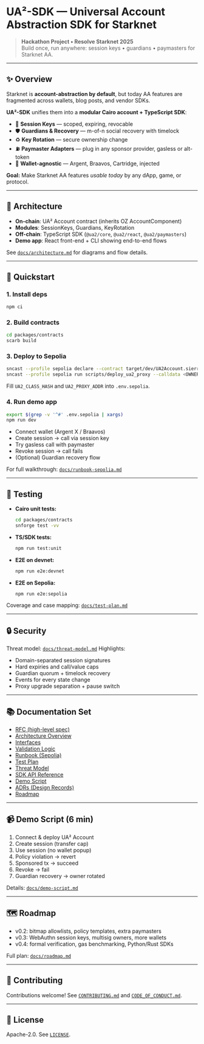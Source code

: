# UA²-SDK — Universal Account Abstraction SDK for Starknet

> **Hackathon Project • Resolve Starknet 2025**  
> Build once, run anywhere: session keys • guardians • paymasters for Starknet AA.

---

## ✨ Overview

Starknet is **account-abstraction by default**, but today AA features are fragmented across wallets, blog posts, and vendor SDKs.  

**UA²-SDK** unifies them into a **modular Cairo account + TypeScript SDK**:

- 🔑 **Session Keys** — scoped, expiring, revocable
- 🛡️ **Guardians & Recovery** — m-of-n social recovery with timelock
- ♻️ **Key Rotation** — secure ownership change
- ⛽ **Paymaster Adapters** — plug in any sponsor provider, gasless or alt-token
- 🧩 **Wallet-agnostic** — Argent, Braavos, Cartridge, injected

**Goal:** Make Starknet AA features *usable today* by any dApp, game, or protocol.

---

## 📐 Architecture

- **On-chain**: UA² Account contract (inherits OZ AccountComponent)  
- **Modules**: SessionKeys, Guardians, KeyRotation  
- **Off-chain**: TypeScript SDK (`@ua2/core`, `@ua2/react`, `@ua2/paymasters`)  
- **Demo app**: React front-end + CLI showing end-to-end flows

See [`docs/architecture.md`](./docs/architecture.md) for diagrams and flow details.

---

## 🚀 Quickstart

### 1. Install deps
```bash
npm ci
```

### 2. Build contracts

```bash
cd packages/contracts
scarb build
```

### 3. Deploy to Sepolia

```bash
sncast --profile sepolia declare --contract target/dev/UA2Account.sierra.json
sncast --profile sepolia run scripts/deploy_ua2_proxy --calldata <OWNER_PUBKEY>
```

Fill `UA2_CLASS_HASH` and `UA2_PROXY_ADDR` into `.env.sepolia`.

### 4. Run demo app

```bash
export $(grep -v '^#' .env.sepolia | xargs)
npm run dev
```

* Connect wallet (Argent X / Braavos)
* Create session → call via session key
* Try gasless call with paymaster
* Revoke session → call fails
* (Optional) Guardian recovery flow

For full walkthrough: [`docs/runbook-sepolia.md`](./docs/runbook-sepolia.md)

---

## 🧪 Testing

* **Cairo unit tests:**

  ```bash
  cd packages/contracts
  snforge test -vv
  ```
* **TS/SDK tests:**

  ```bash
  npm run test:unit
  ```
* **E2E on devnet:**

  ```bash
  npm run e2e:devnet
  ```
* **E2E on Sepolia:**

  ```bash
  npm run e2e:sepolia
  ```

Coverage and case mapping: [`docs/test-plan.md`](./docs/test-plan.md)

---

## 🔒 Security

Threat model: [`docs/threat-model.md`](./docs/threat-model.md)
Highlights:

* Domain-separated session signatures
* Hard expiries and call/value caps
* Guardian quorum + timelock recovery
* Events for every state change
* Proxy upgrade separation + pause switch

---

## 📚 Documentation Set

* [RFC (high-level spec)](./docs/rfc-ua2-sdk.md)
* [Architecture Overview](./docs/architecture.md)
* [Interfaces](./docs/interfaces.md)
* [Validation Logic](./docs/validation.md)
* [Runbook (Sepolia)](./docs/runbook-sepolia.md)
* [Test Plan](./docs/test-plan.md)
* [Threat Model](./docs/threat-model.md)
* [SDK API Reference](./docs/sdk-api.md)
* [Demo Script](./docs/demo-script.md)
* [ADRs (Design Records)](./docs/adrs)
* [Roadmap](./docs/roadmap.md)

---

## 📹 Demo Script (6 min)

1. Connect & deploy UA² Account
2. Create session (transfer cap)
3. Use session (no wallet popup)
4. Policy violation → revert
5. Sponsored tx → succeed
6. Revoke → fail
7. Guardian recovery → owner rotated

Details: [`docs/demo-script.md`](./docs/demo-script.md)

---

## 🗺️ Roadmap

* v0.2: bitmap allowlists, policy templates, extra paymasters
* v0.3: WebAuthn session keys, multisig owners, more wallets
* v0.4: formal verification, gas benchmarking, Python/Rust SDKs

Full plan: [`docs/roadmap.md`](./docs/roadmap.md)

---

## 🤝 Contributing

Contributions welcome!
See [`CONTRIBUTING.md`](./CONTRIBUTING.md) and [`CODE_OF_CONDUCT.md`](./CODE_OF_CONDUCT.md).

---

## 📜 License

Apache-2.0. See [`LICENSE`](./LICENSE).
